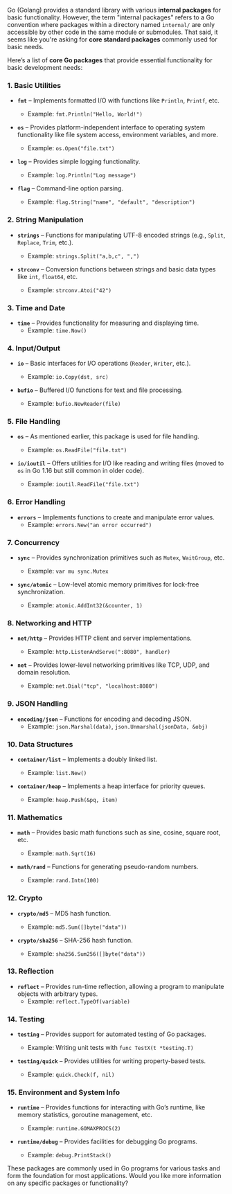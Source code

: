 Go (Golang) provides a standard library with various **internal packages** for basic functionality. However, the term "internal packages" refers to a Go convention where packages within a directory named `internal/` are only accessible by other code in the same module or submodules. That said, it seems like you're asking for **core standard packages** commonly used for basic needs.

Here’s a list of **core Go packages** that provide essential functionality for basic development needs:

### 1. **Basic Utilities**

- **`fmt`** – Implements formatted I/O with functions like `Println`, `Printf`, etc.
  - Example: `fmt.Println("Hello, World!")`
- **`os`** – Provides platform-independent interface to operating system functionality like file system access, environment variables, and more.

  - Example: `os.Open("file.txt")`

- **`log`** – Provides simple logging functionality.

  - Example: `log.Println("Log message")`

- **`flag`** – Command-line option parsing.
  - Example: `flag.String("name", "default", "description")`

### 2. **String Manipulation**

- **`strings`** – Functions for manipulating UTF-8 encoded strings (e.g., `Split`, `Replace`, `Trim`, etc.).

  - Example: `strings.Split("a,b,c", ",")`

- **`strconv`** – Conversion functions between strings and basic data types like `int`, `float64`, etc.
  - Example: `strconv.Atoi("42")`

### 3. **Time and Date**

- **`time`** – Provides functionality for measuring and displaying time.
  - Example: `time.Now()`

### 4. **Input/Output**

- **`io`** – Basic interfaces for I/O operations (`Reader`, `Writer`, etc.).

  - Example: `io.Copy(dst, src)`

- **`bufio`** – Buffered I/O functions for text and file processing.
  - Example: `bufio.NewReader(file)`

### 5. **File Handling**

- **`os`** – As mentioned earlier, this package is used for file handling.

  - Example: `os.ReadFile("file.txt")`

- **`io/ioutil`** – Offers utilities for I/O like reading and writing files (moved to `os` in Go 1.16 but still common in older code).
  - Example: `ioutil.ReadFile("file.txt")`

### 6. **Error Handling**

- **`errors`** – Implements functions to create and manipulate error values.
  - Example: `errors.New("an error occurred")`

### 7. **Concurrency**

- **`sync`** – Provides synchronization primitives such as `Mutex`, `WaitGroup`, etc.

  - Example: `var mu sync.Mutex`

- **`sync/atomic`** – Low-level atomic memory primitives for lock-free synchronization.
  - Example: `atomic.AddInt32(&counter, 1)`

### 8. **Networking and HTTP**

- **`net/http`** – Provides HTTP client and server implementations.

  - Example: `http.ListenAndServe(":8080", handler)`

- **`net`** – Provides lower-level networking primitives like TCP, UDP, and domain resolution.
  - Example: `net.Dial("tcp", "localhost:8080")`

### 9. **JSON Handling**

- **`encoding/json`** – Functions for encoding and decoding JSON.
  - Example: `json.Marshal(data)`, `json.Unmarshal(jsonData, &obj)`

### 10. **Data Structures**

- **`container/list`** – Implements a doubly linked list.

  - Example: `list.New()`

- **`container/heap`** – Implements a heap interface for priority queues.
  - Example: `heap.Push(&pq, item)`

### 11. **Mathematics**

- **`math`** – Provides basic math functions such as sine, cosine, square root, etc.

  - Example: `math.Sqrt(16)`

- **`math/rand`** – Functions for generating pseudo-random numbers.
  - Example: `rand.Intn(100)`

### 12. **Crypto**

- **`crypto/md5`** – MD5 hash function.

  - Example: `md5.Sum([]byte("data"))`

- **`crypto/sha256`** – SHA-256 hash function.
  - Example: `sha256.Sum256([]byte("data"))`

### 13. **Reflection**

- **`reflect`** – Provides run-time reflection, allowing a program to manipulate objects with arbitrary types.
  - Example: `reflect.TypeOf(variable)`

### 14. **Testing**

- **`testing`** – Provides support for automated testing of Go packages.

  - Example: Writing unit tests with `func TestX(t *testing.T)`

- **`testing/quick`** – Provides utilities for writing property-based tests.
  - Example: `quick.Check(f, nil)`

### 15. **Environment and System Info**

- **`runtime`** – Provides functions for interacting with Go’s runtime, like memory statistics, goroutine management, etc.

  - Example: `runtime.GOMAXPROCS(2)`

- **`runtime/debug`** – Provides facilities for debugging Go programs.
  - Example: `debug.PrintStack()`

These packages are commonly used in Go programs for various tasks and form the foundation for most applications. Would you like more information on any specific packages or functionality?
